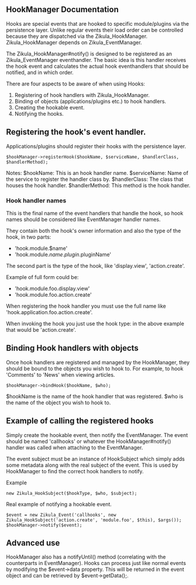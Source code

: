 HookManager Documentation
-------------------------

Hooks are special events that are hooked to specific module/plugins via
the persistence layer.  Unlike regular events their load order can be controlled
because they are dispatched via the Zikula_HookManager. Zikula_HookManager depends on
Zikula_EventManager.

The Zikula_HookManager#notify() is designed to be registered as an Zikula_EventManager
eventhandler.  The basic idea is this handler receives the hook event and calculates
the actual hook eventhandlers that should be notified, and in which order.

There are four aspects to be aware of when using Hooks:

1. Registering of hook handlers with Zikula_HookManager.
2. Binding of objects (applications/plugins etc.) to hook handlers.
3. Creating the hookable event.
4. Notifying the hooks.

## Registering the hook's event handler.

Applications/plugins should register their hooks with the persistence layer.

    $hookManager->registerHook($hookName, $serviceName, $handlerClass, $handlerMethod);

Notes:
$hookName: This is an hook handler name.
$serviceName: Name of the service to register the handler class by.
$handlerClass: The class that houses the hook handler.
$handlerMethod: This method is the hook handler.

### Hook handler names

This is the final name of the event handlers that handle the hook, so hook names
should be considered like EventManager handler names.

They contain both the hook's owner information and also the type of the hook,
in two parts:

- 'hook.module.$name'
- 'hook.module.$name.plugin.$pluginName'

The second part is the type of the hook, like 'display.view', 'action.create'.

Example of full form could be:
- 'hook.module.foo.display.view'
- 'hook.module.foo.action.create'

When registering the hook handler you must use the full name like
'hook.application.foo.action.create'.

When invoking the hook you just use the hook type: in the above example that would
be 'action.create'.

## Binding Hook handlers with objects

Once hook handlers are registered and managed by the HookManager, they should be
bound to the objects you wish to hook to.  For example, to hook
'Comments' to 'News' when viewing articles.

    $hookManager->bindHook($hookName, $who);

$hookName is the name of the hook handler that was registered.
$who is the name of the object you wish to hook to.

## Example of calling the registered hooks

Simply create the hookable event, then notify the EventManager.  The event should
be named 'callhooks' or whatever the HookManager#notify() handler was called when
attaching to the EventManager.

The event subject must be an instance of HookSubject which simply adds some metadata
along with the real subject of the event. This is used by HookManager to find
the correct hook handlers to notify.

Example

    new Zikula_HookSubject($hookType, $who, $subject);

Real example of notifying a hookable event.

    $event = new Zikula_Event('callhooks', new Zikula_HookSubject('action.create', 'module.foo', $this), $args());
    $hookManager->notify($event);

## Advanced use

HookManager also has a notifyUntil() method (correlating with the counterparts in EventManager).
Hooks can process just like normal events by modifying the $event->data property.  This will be
returned in the event object and can be retrieved by $event->getData();.
